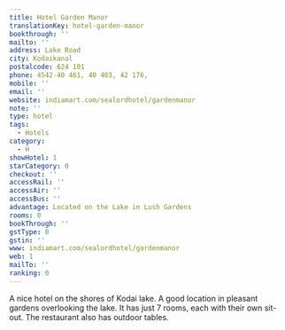 ```yaml
---
title: Hotel Garden Manor
translationKey: hotel-garden-manor
bookthrough: ''
mailto: ''
address: Lake Road
city: Kodaikanal
postalcode: 624 101
phone: 4542-40 461, 40 463, 42 176,
mobile: ''
email: ''
website: indiamart.com/sealordhotel/gardenmanor
note: ''
type: hotel
tags:
  - Hotels
category:
  - H
showHotel: 1
starCategory: 0
checkout: ''
accessRail: ''
accessAir: ''
accessBus: ''
advantage: Located on the Lake in Lush Gardens
rooms: 0
bookThrough: ''
gstType: 0
gstin: ''
www: indiamart.com/sealordhotel/gardenmanor
web: 1
mailTo: ''
ranking: 0
---
```







A nice hotel on the shores of Kodai lake. A good location in pleasant gardens overlooking the lake. It has just 7 rooms, each with their own sit-out. The restaurant also has outdoor tables.